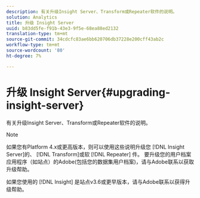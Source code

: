 ```yaml
---
description: 有关升级Insight Server、Transform或Repeater软件的说明。
solution: Analytics
title: 升级 Insight Server
uuid: b83dd5fe-f91b-43e3-9f5e-68ea88ed2132
translation-type: tm+mt
source-git-commit: 34cdcfc83ae6bb620706db37228e200cff43ab2c
workflow-type: tm+mt
source-wordcount: '80'
ht-degree: 7%

---
```



# 升级 Insight Server{#upgrading-insight-server}

有关升级Insight Server、Transform或Repeater软件的说明。

>[!NOTE]
>
>如果您有Platform 4.x或更高版本，则可以使用这些说明升级您 [!DNL Insight Server]的、 [!DNL Transform]或软 [!DNL Repeater] 件。 要升级您的用户档案应用程序（如站点）的Adobe(包括您的数据集用户档案)，请与Adobe联系以获取升级帮助。

如果您使用的 [!DNL Insight] 是站点v3.6或更早版本，请与Adobe联系以获得升级帮助。
